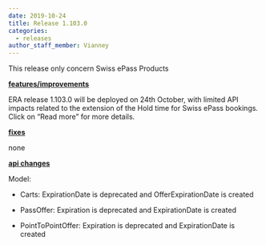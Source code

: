 ```yaml
---
date: 2019-10-24
title: Release 1.103.0
categories:
  - releases
author_staff_member: Vianney
---
```

This release only concern Swiss ePass Products

**<u>features/improvements</u>**

ERA release 1.103.0 will be deployed on 24th October, with limited API impacts related to the extension of the Hold time for Swiss ePass bookings.
Click on “Read more” for more details.

**<u>fixes</u>**

none

**<u>api changes</u>**

Model:
- Carts: ExpirationDate  is deprecated and OfferExpirationDate is created

- PassOffer: Expiration is deprecated and ExpirationDate is created

- PointToPointOffer: Expiration is deprecated and ExpirationDate is created

